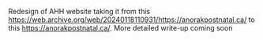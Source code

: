 Redesign of AHH website taking it from this https://web.archive.org/web/20240118110931/https://anorakpostnatal.ca/
to this https://anorakpostnatal.ca/.
More detailed write-up coming soon
